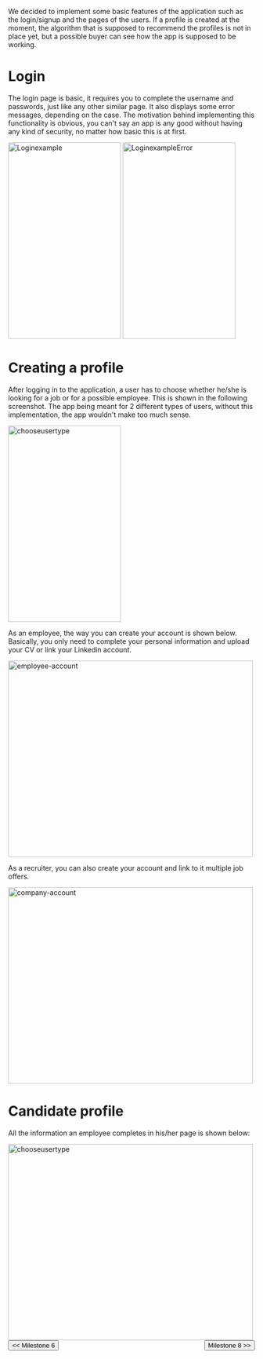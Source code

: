 We decided to implement some basic features of the application such as the login/signup and the pages of the users. If a profile is created at the moment, the algorithm that is supposed to recommend the profiles is not in place yet, but a possible buyer can see how the app is supposed to be working.

# Login

The login page is basic, it requires you to complete the username and passwords, just like any other similar page. It also displays some error messages, depending on the case. The motivation behind implementing this functionality is obvious, you can't say an app is any good without having any kind of security, no matter how basic this is at first.
<div id='soloImg'>
    <img src="/connect.github.io/images/MVP/login.png" alt="Loginexample" height="400" width="230">
    <img src="/connect.github.io/images/MVP/login-error.png" alt="LoginexampleError" height="400" width="230">
<div>


# Creating a profile

After logging in to the application, a user has to choose whether he/she is looking for a job or for a possible employee. This is shown in the following screenshot. The app being meant for 2 different types of users, without this implementation, the app wouldn't make too much sense.
<div id="soloImg">
  <img src="/connect.github.io/images/MVP/choose-profile-type.png" alt="chooseusertype" height="400" width="230">
</div>


As an employee, the way you can create your account is shown below. Basically, you only need to complete your personal information and upload your CV or link your Linkedin account.
<div id="soloImg">
  <img src="/connect.github.io/images/MVP/create-employee-account.png" alt="employee-account" height="400" width="500">
</div>


As a recruiter, you can also create your account and link to it multiple job offers.
<div id="soloImg">
  <img src="/connect.github.io/images/MVP/create-company-account.png" alt="company-account" height="400" width="500">
</div>


# Candidate profile
All the information an employee completes in his/her page is shown below:
<div id="soloImg">
  <img src="/connect.github.io/images/MVP/candidate-profile.png" alt="chooseusertype" height="400" width="500">
</div>


<div style="display:inline; float:left">
<input type="button" class="button" value="<< Milestone 6" onclick="window.location.href='milestone6.html'" />
</div>
<div style="display:inline; float:right">
<input type="button" class="button" value="Milestone 8 >>" onclick="window.location.href='milestone8.html'" />
</div>
